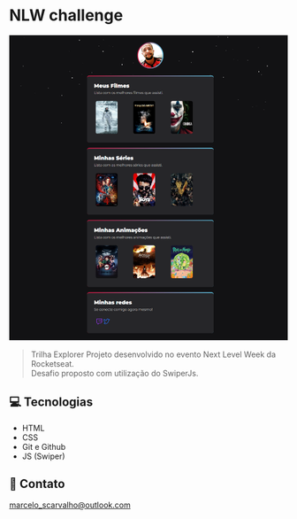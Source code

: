 # NLW challenge

![preview](./.github/preview.png)

> Trilha Explorer
Projeto desenvolvido no evento Next Level Week da Rocketseat. <br>
Desafio proposto com utilização do SwiperJs.

## 💻 Tecnologias

- HTML
- CSS
- Git e Github
- JS (Swiper)

## 💙 Contato

marcelo_scarvalho@outlook.com